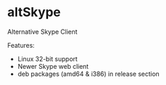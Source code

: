 # altSkype
Alternative Skype Client

Features:

* Linux 32-bit support
* Newer Skype web client
* deb packages (amd64 & i386) in release section
